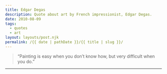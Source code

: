 ```yaml
---
title: Edgar Degas
description: Quote about art by French impressionist, Edgar Degas.
date: 2010-08-09
tags: 
  - quotes
  - art
layout: layouts/post.njk
permalink: /{{ date | pathDate }}/{{ title | slug }}/
---
```


> “Painting is easy when you don’t know how, but very difficult when you do.”

---
